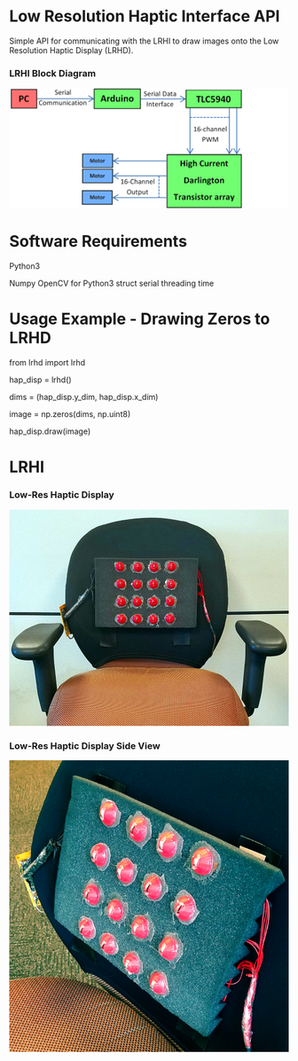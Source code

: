# Low Resolution Haptic Interface API 

Simple API for communicating with the LRHI to draw images onto the Low Resolution Haptic Display (LRHD). 

### LRHI Block Diagram
![alt text](https://github.com/bfakhri/lrhi/blob/master/images/lrhd_block_diag_colored.png "Low Res Haptic Interface Block Diagram")

# Software Requirements

Python3 

Numpy 
OpenCV for Python3
struct
serial
threading 
time

# Usage Example - Drawing Zeros to LRHD

from lrhd import lrhd

hap_disp = lrhd()

dims = (hap_disp.y_dim, hap_disp.x_dim)

image = np.zeros(dims, np.uint8)

hap_disp.draw(image)

# LRHI


### Low-Res Haptic Display
![alt text](https://github.com/bfakhri/lrhi/blob/master/images/front_chair.jpg "Low Res Haptic Display")

### Low-Res Haptic Display Side View 
![alt text](https://github.com/bfakhri/lrhi/blob/master/images/array_side.png "Low Res Haptic Display")


